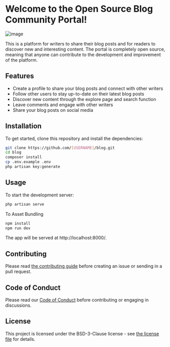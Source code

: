 # Welcome to the Open Source Blog Community Portal!
![image](https://user-images.githubusercontent.com/84431594/210421046-955c4670-9da3-4af4-99e3-b4ad198ae2cc.png)

This is a platform for writers to share their blog posts and for readers to discover new and interesting content. The portal is completely open source, meaning that anyone can contribute to the development and improvement of the platform.
## Features

- Create a profile to share your blog posts and connect with other writers
- Follow other users to stay up-to-date on their latest blog posts
- Discover new content through the explore page and search function
- Leave comments and engage with other writers
- Share your blog posts on social media

## Installation

To get started, clone this repository and install the dependencies:

```bash
git clone https://github.com/[USERNAME]/blog.git
cd blog
composer install
cp .env.example .env
php artisan key:generate
```

## Usage

To start the development server:

```bash
php artisan serve 
```
To Asset Bundling
```bash
npm install
npm run dev
```

The app will be served at http://localhost:8000/.
## Contributing

Please read [the contributing guide](CONTRIBUTING.md) before creating an issue or sending in a pull request.
## Code of Conduct

Please read our [Code of Conduct](CODE_OF_CONDUCT.md) before contributing or engaging in discussions.
## License

This project is licensed under the BSD-3-Clause license  - see [the license file](LICENSE.md) for details.
